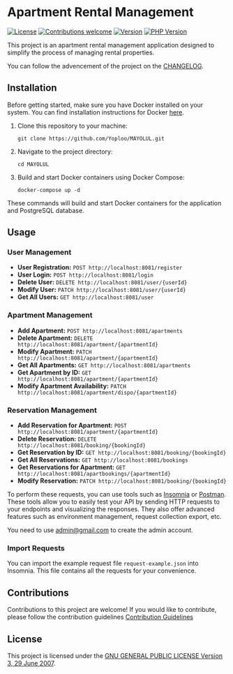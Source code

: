 # Apartment Rental Management


[![License](https://img.shields.io/badge/license-GPLv3-blue)](https://www.gnu.org/licenses/gpl-3.0.en.html)
[![Contributions welcome](https://img.shields.io/badge/contributions-welcome-brightgreen.svg)](CONTRIBUTING.md)
[![Version](https://img.shields.io/badge/version-1.0-blue)](https://github.com/Yoploo/MAYOLUL/milestones)
[![PHP Version](https://img.shields.io/badge/PHP-7.4-blue)](your-php-version-link)





This project is an apartment rental management application designed to simplify the process of managing rental properties.


You can follow the advencement of the project on the [CHANGELOG](CHANGELOG.md).

## Installation

Before getting started, make sure you have Docker installed on your system. You can find installation instructions for Docker [here](https://docs.docker.com/get-docker/).

1. Clone this repository to your machine:

    ```
    git clone https://github.com/Yoploo/MAYOLUL.git
    ```

2. Navigate to the project directory:

    ```
    cd MAYOLUL
    ```

3. Build and start Docker containers using Docker Compose:

    ```
    docker-compose up -d
    ```

These commands will build and start Docker containers for the application and PostgreSQL database.

## Usage

### User Management
- **User Registration:** `POST http://localhost:8081/register`
- **User Login:** `POST http://localhost:8081/login`
- **Delete User:** `DELETE http://localhost:8081/user/{userId}`
- **Modify User:** `PATCH http://localhost:8081/user/{userId}`
- **Get All Users:** `GET http://localhost:8081/user`

### Apartment Management
- **Add Apartment:** `POST http://localhost:8081/apartments`
- **Delete Apartment:** `DELETE http://localhost:8081/apartment/{apartmentId}`
- **Modify Apartment:** `PATCH http://localhost:8081/apartment/{apartmentId}`
- **Get All Apartments:** `GET http://localhost:8081/apartments`
- **Get Apartment by ID:** `GET http://localhost:8081/apartment/{apartmentId}`
- **Modify Apartment Availability:** `PATCH http://localhost:8081/apartment/dispo/{apartmentId}`

### Reservation Management
- **Add Reservation for Apartment:** `POST http://localhost:8081/apartment/{apartmentId}`
- **Delete Reservation:** `DELETE http://localhost:8081/booking/{bookingId}`
- **Get Reservation by ID:** `GET http://localhost:8081/booking/{bookingId}`
- **Get All Reservations:** `GET http://localhost:8081/bookings`
- **Get Reservations for Apartment:** `GET http://localhost:8081/apartbookings/{apartmentId}`
- **Modify Reservation:** `PATCH http://localhost:8081/booking/{bookingId}`

To perform these requests, you can use tools such as [Insomnia](https://insomnia.rest/) or [Postman](https://www.postman.com/). These tools allow you to easily test your API by sending HTTP requests to your endpoints and visualizing the responses. They also offer advanced features such as environment management, request collection export, etc.

You need to use admin@gmail.com to create the admin account.

### Import Requests

You can import the example request file `request-example.json` into Insomnia. This file contains all the requests for your convenience.


## Contributions

Contributions to this project are welcome! If you would like to contribute, please follow the contribution guidelines [Contribution Guidelines](CONTRIBUTING.md)

## License

This project is licensed under the [GNU GENERAL PUBLIC LICENSE Version 3, 29 June 2007](https://www.gnu.org/licenses/gpl-3.0.en.html).
